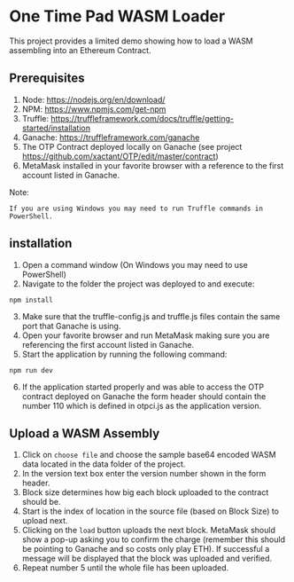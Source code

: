 # One Time Pad WASM Loader
This project provides a limited demo showing how to load a WASM assembling into
an Ethereum Contract.

## Prerequisites

1. Node: https://nodejs.org/en/download/
2. NPM: https://www.npmjs.com/get-npm
3. Truffle: https://truffleframework.com/docs/truffle/getting-started/installation
4. Ganache: https://truffleframework.com/ganache
5. The OTP Contract deployed locally on Ganache (see project https://github.com/xactant/OTP/edit/master/contract)
6. MetaMask installed in your favorite browser with a reference to the first
account listed in Ganache.

Note:
```
If you are using Windows you may need to run Truffle commands in PowerShell.
```

## installation
1. Open a command window (On Windows you may need to use PowerShell)
2. Navigate to the folder the project was deployed to and execute:
  ```
  npm install
  ```
3. Make sure that the truffle-config.js and truffle.js files contain the same
port that Ganache is using.
4. Open your favorite browser and run MetaMask making sure you are referencing
the first account listed in Ganache.
5. Start the application by running the following command:
  ```
  npm run dev
  ```
6. If the application started properly and was able to access the OTP contract
deployed on Ganache the form header should contain the number 110 which is
defined in otpci.js as the application version.

## Upload a WASM Assembly
1. Click on `choose file` and choose the sample base64 encoded WASM data
located in the data folder of the project.
2. In the version text box enter the version number shown in the form header.
3. Block size determines how big each block uploaded to the contract should be.
4. Start is the index of location in the source file (based on Block Size) to
upload next.
5. Clicking on the `load` button uploads the next block. MetaMask should show
a pop-up asking you to confirm the charge (remember this should be pointing to
  Ganache and so costs only play ETH). If successful a message will be
  displayed that the block was uploaded and verified.
6. Repeat number 5 until the whole file has been uploaded.
